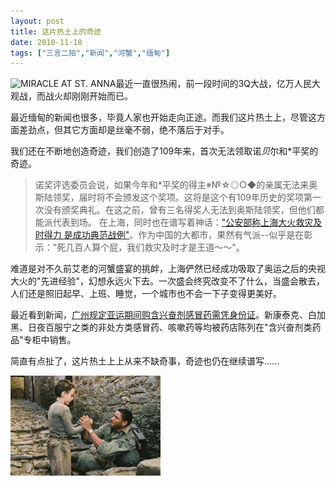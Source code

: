 ```yaml
---
layout: post
title: 这片热土上的奇迹
date: 2010-11-18
tags: ["三言二拍","新闻","河蟹","缅甸"]
---
```


![MIRACLE AT ST. ANNA](111801.jpg "MIRACLE AT ST. ANNA")最近一直很热闹，前一段时间的3Q大战，亿万人民大观战，而战火却刚刚开始而已。

最近缅甸的新闻也很多，毕竟人家也开始走向正途。而我们这片热土上，尽管这方面差劲点，但其它方面却是丝毫不弱，绝不落后于对手。

我们还在不断地创造奇迹，我们创造了109年来，首次无法领取诺*贝*尔和*平奖的奇迹。

<!--more-->

> 诺奖评选委员会说，如果今年和*平奖的得主※№☆◎○◆的亲属无法来奥斯陆领奖，届时将不会颁发这个奖项。这将是这个有109年历史的奖项第一次没有颁奖典礼。在这之前，曾有三名得奖人无法到奥斯陆领奖，但他们都能派代表到场。
在上海，同时也在谱写着神话：["公安部称上海大火救灾及时得力 是成功典范战例"](http://news.qq.com/a/20101117/001993.htm)。作为中国的大都市，果然有气派--似乎是在彰示："死几百人算个屁，我们救灾及时才是王道～～"。

难道是对不久前艾老的河蟹盛宴的挑衅，上海俨然已经成功吸取了奥运之后的央视大火的"先进经验"，幻想永远火下去。一次盛会终究改变不了什么，当盛会散去，人们还是照旧起早、上班、睡觉，一个城市也不会一下子变得更美好。

最近看到新闻，[广州规定亚运期间购含兴奋剂感冒药需凭身份证](http://www.chinanews.com.cn/jk/2010/11-17/2662064.shtml)。新康泰克、白加黑、日夜百服宁之类的非处方类感冒药、咳嗽药等均被药店陈列在"含兴奋剂类药品"专柜中销售。

简直有点扯了，这片热土上上从来不缺奇事，奇迹也仍在继续谱写......

![111801](img/2010/111801.jpg)